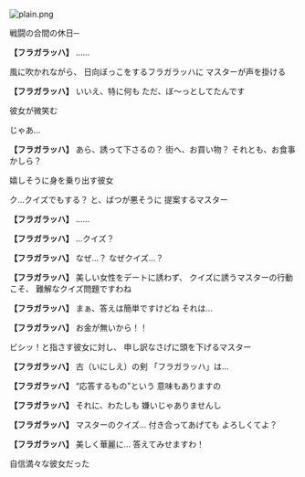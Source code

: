 
![plain.png](../images/backgrounds/plain.png)

戦闘の合間の休日─

**【フラガラッハ】**
……

風に吹かれながら、
日向ぼっこをするフラガラッハに
マスターが声を掛ける

**【フラガラッハ】**
いいえ、特に何も
ただ、ぼ～っとしてたんです

彼女が微笑む

じゃあ…

**【フラガラッハ】**
あら、誘って下さるの？
街へ、お買い物？
それとも、お食事かしら？

嬉しそうに身を乗り出す彼女

ク…クイズでもする？
と、ばつが悪そうに
提案するマスター

**【フラガラッハ】**
……

**【フラガラッハ】**
…クイズ？

**【フラガラッハ】**
なぜ…？
なぜクイズ…？

**【フラガラッハ】**
美しい女性をデートに誘わず、
クイズに誘うマスターの行動こそ、
難解なクイズ問題ですわね

**【フラガラッハ】**
まぁ、答えは簡単ですけどね
それは…

**【フラガラッハ】**
お金が無いから！！

ビシッ！と指さす彼女に対し、
申し訳なさげに頭を下げるマスター

**【フラガラッハ】**
古（いにしえ）の剣
「フラガラッハ」は…

**【フラガラッハ】**
“応答するもの”という
意味もありますの

**【フラガラッハ】**
それに、わたしも
嫌いじゃありませんし

**【フラガラッハ】**
マスターのクイズ…
付き合ってあげても
よろしくてよ？

**【フラガラッハ】**
美しく華麗に…
答えてみせますわ！

自信満々な彼女だった